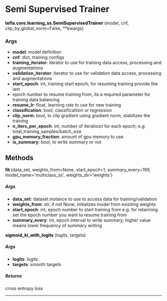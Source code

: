 # Semi Supervised Trainer

<span class="extra_h1"><span style="color:black;"><b>tefla.core.learning_ss.SemiSupervisedTrainer</b></span>  (model,  cnf,  clip_by_global_norm=False,  **kwargs)</span>


<h3>Args</h3>


 - **model**: model definition 
 - **cnf**: dict, training configs
 - **training_iterator**: iterator to use for training data access, processing and augmentations
 - **validation_iterator**: iterator to use for validation data access, processing and augmentations
 - **start_epoch**: int, training start epoch; for resuming training provide the last 
 - epoch number to resume training from, its a required parameter for training data balancing
 - **resume_lr**: float, learning rate to use for new training
 - **classification**: bool, classificattion or regression
 - **clip_norm**: bool, to clip gradient using gradient norm, stabilizes the training
 - **n_iters_per_epoch**: int,  number of iteratiosn for each epoch; 
e.g: total_training_samples/batch_size
 - **gpu_memory_fraction**: amount of gpu memory to use
 - **is_summary**: bool, to write summary or not

<h2>Methods</h2>

 <span class="hr_large"></span> 



<span class="extra_h2"><span style="color:black"><b>fit</b></span>  (data_set,  weights_from=None,  start_epoch=1,  summary_every=199,  model_name='multiclass_ss',  weights_dir='weights')</span>

<h5>Args</h5>


 - **data_set**: dataset instance to use to access data for training/validation
 - **weights_from**: str, if not None, initializes model from exisiting weights
 - **start_epoch**: int,  epoch number to start training from
e.g. for retarining set the epoch number you want to resume training from
 - **summary_every**: int, epoch interval to write summary; higher value means lower frequency
of summary writing

 <span class="hr_large"></span> 



<span class="extra_h2"><span style="color:black"><b>sigmoid_kl_with_logits</b></span>  (logits,  targets)</span>
<h5>Args</h5>


 - **logits**: logits
 - **targets**: smooth targets

<h5>Returns</h5>


cross entropy loss

 --------- 

